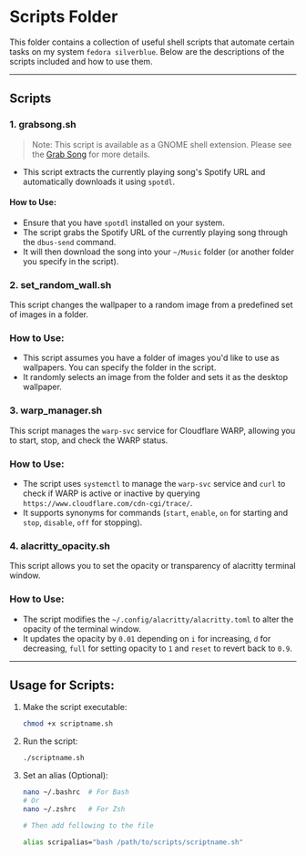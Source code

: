 # Scripts Folder

This folder contains a collection of useful shell scripts that automate certain tasks on my system `fedora silverblue`. Below are the descriptions of the scripts included and how to use them.

---

## Scripts

### 1. **grabsong.sh**

> Note: This script is available as a GNOME shell extension. Please see the [Grab Song](https://github.com/sxoxgxi/grabsong) for more details.

- This script extracts the currently playing song's Spotify URL and automatically downloads it using `spotdl`.

#### How to Use:

- Ensure that you have `spotdl` installed on your system.
- The script grabs the Spotify URL of the currently playing song through the `dbus-send` command.
- It will then download the song into your `~/Music` folder (or another folder you specify in the script).

### 2. **set_random_wall.sh**

This script changes the wallpaper to a random image from a predefined set of images in a folder.

### How to Use:

- This script assumes you have a folder of images you'd like to use as wallpapers. You can specify the folder in the script.
- It randomly selects an image from the folder and sets it as the desktop wallpaper.

### 3. **warp_manager.sh**

This script manages the `warp-svc` service for Cloudflare WARP, allowing you to start, stop, and check the WARP status.

### How to Use:

- The script uses `systemctl` to manage the `warp-svc` service and `curl` to check if WARP is active or inactive by querying `https://www.cloudflare.com/cdn-cgi/trace/`.
- It supports synonyms for commands (`start`, `enable`, `on` for starting and `stop`, `disable`, `off` for stopping).

### 4. **alacritty_opacity.sh**

This script allows you to set the opacity or transparency of alacritty terminal window.

### How to Use:

- The script modifies the `~/.config/alacritty/alacritty.toml` to alter the opacity of the terminal window.
- It updates the opacity by `0.01` depending on `i` for increasing, `d` for decreasing, `full` for setting opacity to `1` and `reset` to revert back to `0.9`.

---

## Usage for Scripts:

1. Make the script executable:
   ```bash
   chmod +x scriptname.sh
   ```
2. Run the script:
   ```bash
   ./scriptname.sh
   ```
3. Set an alias (Optional):

   ```bash
   nano ~/.bashrc  # For Bash
   # Or
   nano ~/.zshrc   # For Zsh

   # Then add following to the file

   alias scripalias="bash /path/to/scripts/scriptname.sh"
   ```
